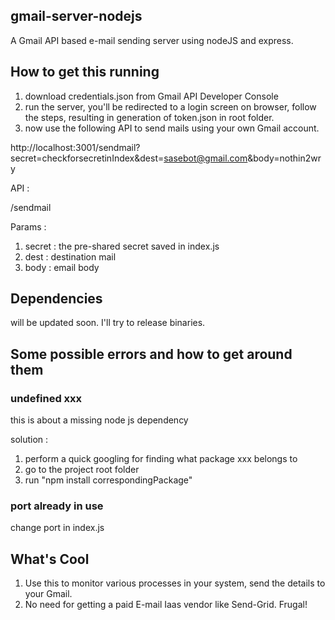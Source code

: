 ## gmail-server-nodejs
A Gmail API based e-mail sending server using nodeJS and express. 

## How to get this running 
1. download credentials.json from Gmail API Developer Console
2. run the server, you'll be redirected to a login screen on browser, follow the steps, resulting in generation of token.json in root folder.
3. now use the following API to send mails using your own Gmail account.

http://localhost:3001/sendmail?secret=checkforsecretinIndex&dest=sasebot@gmail.com&body=nothin2wry


API : 

/sendmail

Params : 
1. secret : the pre-shared secret saved in index.js
2. dest   : destination mail 
3. body   : email body

## Dependencies

will be updated soon. I'll try to release binaries. 

## Some possible errors and how to get around them

### undefined xxx
this is about a missing node js dependency

solution : 
1. perform a quick googling for finding what package xxx belongs to
2. go to the project root folder 
3. run "npm install correspondingPackage"

### port already in use

change port in index.js

## What's Cool
1. Use this to monitor various processes in your system, send the details to your Gmail.
2. No need for getting a paid E-mail Iaas vendor like Send-Grid. Frugal! 
